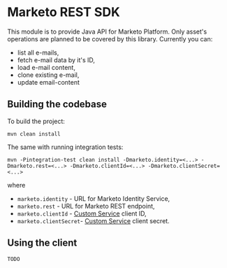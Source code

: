 # Marketo REST SDK
This module is to provide Java API for Marketo Platform. Only asset's operations are planned to be covered by this library.
Currently you can:
 * list all e-mails,
 * fetch e-mail data by it's ID,
 * load e-mail content,
 * clone existing e-mail,
 * update email-content

## Building the codebase

To build the project:

    mvn clean install
    
The same with running integration tests:

    mvn -Pintegration-test clean install -Dmarketo.identity=<...> -Dmarketo.rest=<...> -Dmarketo.clientId=<...> -Dmarketo.clientSecret=<...>

where
  * `marketo.identity` - URL for Marketo Identity Service,
  * `marketo.rest` - URL for Marketo REST endpoint,
  * `marketo.clientId` - [Custom Service](http://developers.marketo.com/documentation/rest/custom-service/) client ID,
  * `marketo.clientSecret`- [Custom Service](http://developers.marketo.com/documentation/rest/custom-service/) client secret.

## Using the client

    TODO
